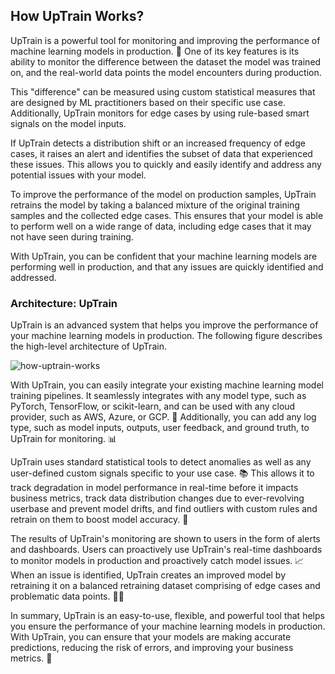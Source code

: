 ## How UpTrain Works?

UpTrain is a powerful tool for monitoring and improving the performance of machine learning models in production. 🚀 One of its key features is its ability to monitor the difference between the dataset the model was trained on, and the real-world data points the model encounters during production.

This "difference" can be measured using custom statistical measures that are designed by ML practitioners based on their specific use case. Additionally, UpTrain monitors for edge cases by using rule-based smart signals on the model inputs.

If UpTrain detects a distribution shift or an increased frequency of edge cases, it raises an alert and identifies the subset of data that experienced these issues. This allows you to quickly and easily identify and address any potential issues with your model.

To improve the performance of the model on production samples, UpTrain retrains the model by taking a balanced mixture of the original training samples and the collected edge cases. This ensures that your model is able to perform well on a wide range of data, including edge cases that it may not have seen during training.

With UpTrain, you can be confident that your machine learning models are performing well in production, and that any issues are quickly identified and addressed. 

### Architecture: UpTrain

UpTrain is an advanced system that helps you improve the performance of your machine learning models in production. The following figure describes the high-level architecture of UpTrain.

![how-uptrain-works](https://user-images.githubusercontent.com/5287871/213975228-112d9c0d-b7f5-4c29-8041-13e7c7aef684.jpg)


With UpTrain, you can easily integrate your existing machine learning model training pipelines. It seamlessly integrates with any model type, such as PyTorch, TensorFlow, or scikit-learn, and can be used with any cloud provider, such as AWS, Azure, or GCP. 🔌 Additionally, you can add any log type, such as model inputs, outputs, user feedback, and ground truth, to UpTrain for monitoring. 📊

UpTrain uses standard statistical tools to detect anomalies as well as any user-defined custom signals specific to your use case. 📚 This allows it to track degradation in model performance in real-time before it impacts business metrics, track data distribution changes due to ever-revolving userbase and prevent model drifts, and find outliers with custom rules and retrain on them to boost model accuracy. 🚨

The results of UpTrain's monitoring are shown to users in the form of alerts and dashboards. Users can proactively use UpTrain's real-time dashboards to monitor models in production and proactively catch model issues. 📈 When an issue is identified, UpTrain creates an improved model by retraining it on a balanced retraining dataset comprising of edge cases and problematic data points. 🧑‍💻

In summary, UpTrain is an easy-to-use, flexible, and powerful tool that helps you ensure the performance of your machine learning models in production. With UpTrain, you can ensure that your models are making accurate predictions, reducing the risk of errors, and improving your business metrics. 💯
